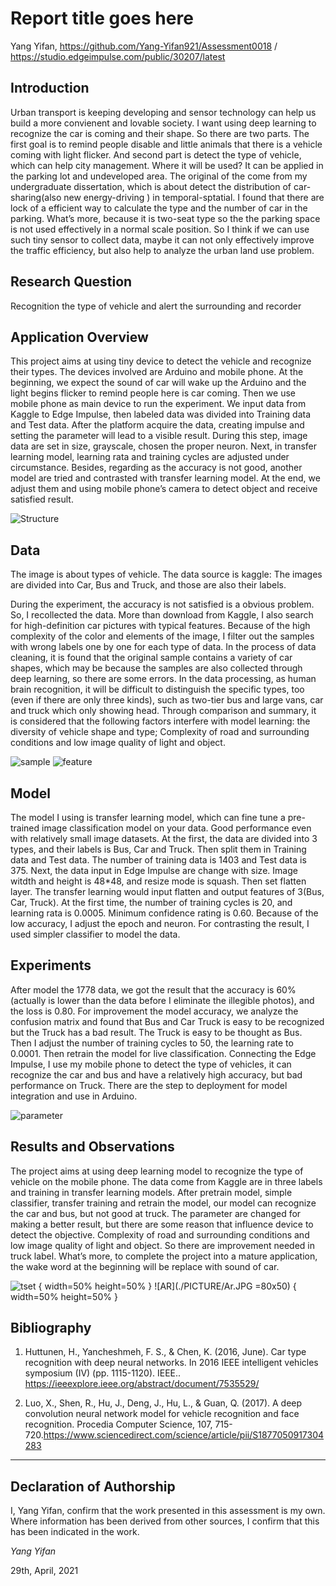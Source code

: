 # Report title goes here

Yang Yifan, https://github.com/Yang-Yifan921/Assessment0018 / https://studio.edgeimpulse.com/public/30207/latest

## Introduction
Urban transport is keeping developing and sensor technology can help us build a more convienent and lovable society. I want using deep learning to recognize the car is coming and their shape. So there are two parts. The first goal is to remind people disable and little animals  that there is a vehicle coming with light  flicker. And second part is detect the type of vehicle, which can help city management.
Where it will be used? It can be applied in the parking lot and undeveloped area.
The original of the come from my undergraduate dissertation, which is about detect the distribution of car-sharing(also new energy-driving ) in temporal-sptatial. I found that there are lock of a efficient way to calculate the type and the number of car in the parking. What’s more, because it is two-seat type so the the parking space is not used effectively in a normal scale position. So I think if we can use such tiny sensor to collect data, maybe it can not only effectively improve the traffic efficiency, but also help to analyze the urban land use problem. 


## Research Question

Recognition the type of vehicle and alert the surrounding and recorder


## Application Overview
This project aims at using tiny device to detect the vehicle and recognize their types. The devices involved are Arduino and mobile phone. At the beginning, we expect the sound of car will wake up the Arduino and the light begins flicker to remind people here is car coming. Then we use mobile phone as main device to run the experiment. We input data from Kaggle to Edge Impulse, then labeled data was divided into Training data and Test data. After the platform acquire the data, creating impulse and setting the parameter will lead to a visible result. During this step, image data are set in size, grayscale, chosen the proper neuron. Next, in transfer learning model, learning rata and training cycles are adjusted under circumstance. Besides, regarding as the accuracy is not good, another model are tried and contrasted with transfer learning model. At the end, we adjust them and using mobile phone’s camera to detect object and receive satisfied result.

![Structure](./PICTURE/Structure.png)

## Data

The image is about types of vehicle. The data source is kaggle: The images are divided into Car, Bus and Truck, and those are also their labels. 

During the experiment, the accuracy is not satisfied is a obvious problem. So, I recollected the data. More than download from Kaggle, I also search for high-definition car pictures with typical features. Because of the high complexity of the color and elements of the image, I filter out the samples with wrong labels one by one for each type of data.
In the process of data cleaning, it is found that the original sample contains a variety of car shapes, which may be because the samples are also collected through deep learning, so there are some errors. In the data processing, as human brain recognition, it will be difficult to distinguish the specific types, too (even if there are only three kinds), such as two-tier bus and large vans, car and truck which only showing head. Through comparison and summary, it is considered that the following factors interfere with model learning: the diversity of vehicle shape and type; Complexity of road and surrounding conditions and low image quality of light and object.

![sample](./PICTURE/sample.png)
![feature](./PICTURE/feature.png)
## Model
The model I using is transfer learning model, which can fine tune a pre-trained image classification model on your data. Good performance even with relatively small image datasets. At the first, the data are divided into 3 types, and their labels is Bus, Car and Truck. Then split them in Training data and Test data. The number of training data is 1403 and Test data is 375. Next, the data input in Edge Impulse are change with size. Image witdth and height is 48*48, and resize mode is squash. Then set flatten layer. The transfer learning would input flatten and output features of 3(Bus, Car, Truck). At the first time, the number of training cycles is 20, and learning rata is 0.0005. Minimum confidence rating is 0.60. Because of the low accuracy, I adjust the epoch and neuron. For contrasting the result, I used simpler classifier to model the data.


## Experiments
After model the 1778 data, we got the result that the accuracy is 60%(actually is lower than the data before I eliminate the illegible photos), and the loss is 0.80. For improvement the model accuracy, we analyze the confusion matrix and found that Bus and Car Truck is easy to be recognized but the Truck has a bad result. The Truck is easy to be thought as Bus. Then I adjust the number of training cycles to 50, the learning rate to 0.0001. Then retrain the model for live classification. Connecting the Edge Impulse, I use my mobile phone to detect the type of vehicles, it can recognize the car and bus and have a relatively high accuracy, but bad performance on Truck. There are the step to deployment for model integration and use in Arduino. 

![parameter](./PICTURE/parameter.png)


## Results and Observations
The project aims at using deep learning model to recognize the type of vehicle on the mobile phone. The data come from Kaggle are in three labels and training in transfer learning models. After pretrain model, simple classifier, transfer training and retrain the model, our model can recognize the car and bus, but not good at truck. The parameter are changed for making a better result, but there are some reason that influence device to detect the objective. Complexity of road and surrounding conditions and low image quality of light and object.
So there are improvement needed in truck label. What’s more, to complete the project into a mature application, the wake word at the beginning will be replace with sound of car. 

![tset](./PICTURE/tset.PNG) { width=50% height=50% }
![AR](./PICTURE/Ar.JPG =80x50) { width=50% height=50% }


## Bibliography

1. Huttunen, H., Yancheshmeh, F. S., & Chen, K. (2016, June). Car type recognition with deep neural networks. In 2016 IEEE intelligent vehicles symposium (IV) (pp. 1115-1120). IEEE.. https://ieeexplore.ieee.org/abstract/document/7535529/

2. Luo, X., Shen, R., Hu, J., Deng, J., Hu, L., & Guan, Q. (2017). A deep convolution neural network model for vehicle recognition and face recognition. Procedia Computer Science, 107, 715-720.https://www.sciencedirect.com/science/article/pii/S1877050917304283

----

## Declaration of Authorship

I, Yang Yifan, confirm that the work presented in this assessment is my own. Where information has been derived from other sources, I confirm that this has been indicated in the work.


*Yang Yifan*

29th, April, 2021 
